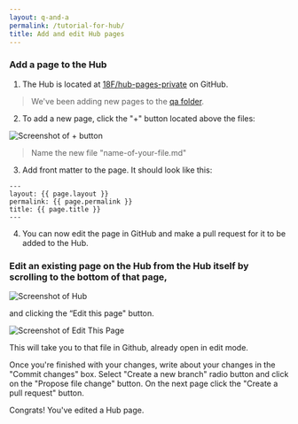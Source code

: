 ```yaml
---
layout: q-and-a
permalink: /tutorial-for-hub/
title: Add and edit Hub pages
---
```


### Add a page to the Hub

1. The Hub is located at [18F/hub-pages-private](https://github.com/18F/hub-pages-private) on GitHub.

>We've been adding new pages to the [qa folder](https://github.com/18F/hub-pages-private/tree/master/qa).

2. To add a new page, click the "+" button located above the files:

![Screenshot of + button](../assets/images/onboarding/new-file.png)

>Name the new file "name-of-your-file.md"

3. Add front matter to the page. It should look like this:

```
---
layout: {{ page.layout }}
permalink: {{ page.permalink }}
title: {{ page.title }}
---
```

4. You can now edit the page in GitHub and make a pull request for it to be added to the Hub.

### Edit an existing page on the Hub from the Hub itself by scrolling to the bottom of that page,

![Screenshot of Hub](../assets/images/onboarding/hub.png)

and clicking the “Edit this page" button.

![Screenshot of Edit This Page](../assets/images/onboarding/edit-page.png)

This will take you to that file in Github, already open in edit mode.

Once you're finished with your changes, write about your changes in the "Commit changes" box. Select "Create a new branch" radio button and click on the "Propose file change" button. On the next page click the "Create a pull request" button.

Congrats! You've edited a Hub page.
